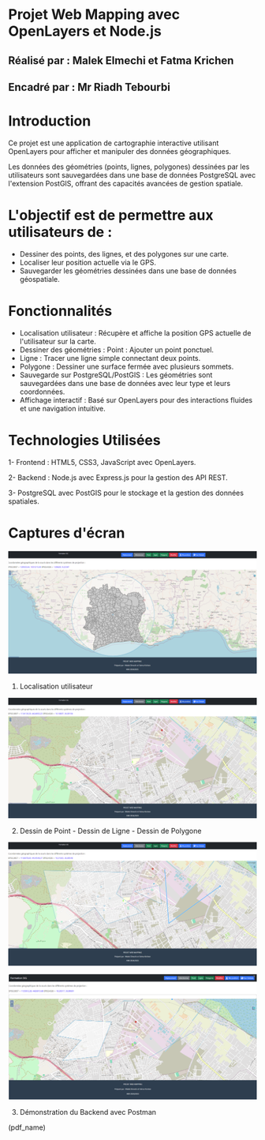 # Projet Web Mapping avec OpenLayers et Node.js

## Réalisé par :   Malek Elmechi et Fatma Krichen

## Encadré par :   Mr Riadh Tebourbi

# Introduction

Ce projet est une application de cartographie interactive utilisant OpenLayers pour afficher et manipuler des données géographiques.

Les données des géométries (points, lignes, polygones) dessinées par les utilisateurs sont sauvegardées dans une base de données PostgreSQL avec l'extension PostGIS, offrant des capacités avancées de gestion spatiale.

# L'objectif est de permettre aux utilisateurs de :

- Dessiner des points, des lignes, et des polygones sur une carte.
- Localiser leur position actuelle via le GPS.
- Sauvegarder les géométries dessinées dans une base de données géospatiale.

# Fonctionnalités

- Localisation utilisateur : Récupère et affiche la position GPS actuelle de l'utilisateur sur la carte.
- Dessiner des géométries : Point : Ajouter un point ponctuel.
- Ligne : Tracer une ligne simple connectant deux points.
- Polygone : Dessiner une surface fermée avec plusieurs sommets.
- Sauvegarde sur PostgreSQL/PostGIS : Les géométries sont sauvegardées dans une base de données avec leur type et leurs coordonnées.
- Affichage interactif : Basé sur OpenLayers pour des interactions fluides et une navigation intuitive.

# Technologies Utilisées

1- Frontend : HTML5, CSS3, JavaScript avec OpenLayers.

2- Backend : Node.js avec Express.js pour la gestion des API REST.

3- PostgreSQL avec PostGIS pour le stockage et la gestion des données spatiales.

# Captures d'écran

![Localisation utilisateur](capture1.png)

1. Localisation utilisateur

![Localisation utilisateur](capture2.png)

2.  Dessin de Point - Dessin de Ligne - Dessin de Polygone

![Localisation utilisateur](capture3.png)

![Localisation utilisateur](DESSINTOUT.png)

3. Démonstration du Backend avec Postman

(pdf_name)
